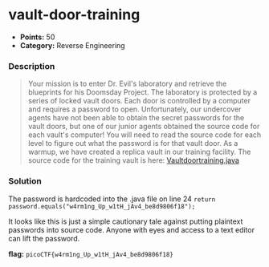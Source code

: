 # vault-door-training
* **Points:** 50
* **Category:** Reverse Engineering

### Description
> Your mission is to enter Dr. Evil's laboratory and retrieve the blueprints for his Doomsday Project. The laboratory is protected by a series of locked vault doors. Each door is controlled by a computer and requires a password to open. Unfortunately, our undercover agents have not been able to obtain the secret passwords for the vault doors, but one of our junior agents obtained the source code for each vault's computer! You will need to read the source code for each level to figure out what the password is for that vault door. As a warmup, we have created a replica vault in our training facility. The source code for the training vault is here: <a href="https://jupiter.challenges.picoctf.org/static/a4a1ca9c54d8fac9404f9cbc50d9751a/VaultDoorTraining.java">Vaultdoortraining.java</a>


### Solution
The password is hardcoded into the .java file on line 24
`return password.equals("w4rm1ng_Up_w1tH_jAv4_be8d9806f18");`

It looks like this is just a simple cautionary tale against putting plaintext passwords into source code. Anyone with eyes and access to a text editor can lift the password. 

**flag:**
`picoCTF{w4rm1ng_Up_w1tH_jAv4_be8d9806f18}`